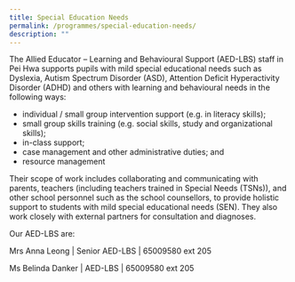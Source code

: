 ```yaml
---
title: Special Education Needs
permalink: /programmes/special-education-needs/
description: ""
---
```

<p>The Allied Educator &ndash; Learning and Behavioural Support (AED-LBS) staff in Pei Hwa supports pupils with mild special educational needs such as Dyslexia, Autism Spectrum Disorder (ASD), Attention Deficit Hyperactivity Disorder (ADHD) and others with learning and behavioural needs in the following ways:</p>
<ul>
<li>individual / small group intervention support (e.g. in literacy skills);</li>
<li>small group skills training (e.g. social skills, study and organizational skills);</li>
<li>in-class support;</li>
<li>case management and other administrative duties; and</li>
<li>resource management</li>
</ul>
<p>Their scope of work includes collaborating and communicating with parents, teachers (including teachers trained in Special Needs (TSNs)), and other school personnel such as the school counsellors, to provide holistic support to students with mild special educational needs (SEN). They also work closely with external partners for consultation and diagnoses.</p>
<p>Our AED-LBS are:</p>
<p>Mrs Anna Leong | Senior AED-LBS | 65009580 ext 205</p>
<p>Ms Belinda Danker | AED-LBS | 65009580 ext 205</p>